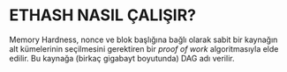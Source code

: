 # ETHASH NASIL ÇALIŞIR? 
Memory Hardness, nonce ve blok başlığına bağlı olarak sabit bir kaynağın alt kümelerinin
seçilmesini gerektiren bir *proof of work* algoritmasıyla elde edilir. Bu kaynağa (birkaç gigabayt boyutunda) DAG adı verilir. 
